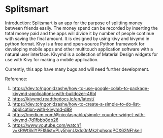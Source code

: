 # Splitsmart
Introduction:
Splitsmart is an app for the purpose of splitting money between friends easily. The money spend can be recorded by inserting the total money paid and the apps will divide it by number of people continue with saving the final amount. It is designed by using kivy and kivymd in python format. Kivy is a free and open-source Python framework for developing mobile apps and other multitouch application software with a natural user interface. Kivymd is a collection of Material Design widgets for use with Kivy for making a mobile application.

Currently, this app have many bugs and will need further development.

Reference:
1. https://dev.to/ngonidzashe/how-to-use-google-colab-to-package-kivymd-applications-with-buildozer-46bl
2. https://kivymd.readthedocs.io/en/latest/
3. https://dev.to/ngonidzashe/how-to-create-a-simple-to-do-list-application-with-kivymd-d89
4. https://medium.com/@nicolaspablo/simple-counter-widget-with-kivymd-7d1fbbb8db26
5. https://www.youtube.com/watch?v=kRWtSkIYPFI&list=PLy5hjmUzdc0nMkzhphsqgPCX62NFhkell
